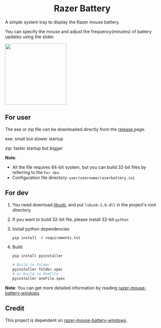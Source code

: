 <h1 style="text-align: center;">Razer Battery</h1>

A simple system tray to display the Razer mouse battery.

You can specify the mouse and adjust the frequency(minutes) of battery updates using the slider.

<img src="https://raw.githubusercontent.com/Maasea/razerBattery/main/imags/display.png" width="200" height="200">

## For user

The exe or zip file can be downloaded directly from the [release ](https://github.com/Maasea/razerBattery/releases) page.

exe: small but slower startup

zip: faster startup but  bigger

**Note**: 

- All the file requires 64-bit system, but you can build 32-bit files by referring to the `For dev`
- Configuration file directory: `user/username/razerbattery.ini`

## For dev

1. You need download [libusb](https://libusb.info/), and put `libusb-1.0.dll` in the project's root directory.

2. If you want to build 32-bit file, please install 32-bit `python`

3. Install python dependencies

   ```python
   pip install -r requirements.txt
   ```

4. Build

   ```python
   pip install pyinstaller
   ```

   ```python
   # Build to folder
   pyinstaller folder.spec 
   # or build to OneFile
   pyinstaller oneFile.spec
   ```

**Note**: You can get more detailed information by reading  [razer-mouse-battery-windows](https://github.com/hsutungyu/razer-mouse-battery-windows).

## Credit

This project is dependent on  [razer-mouse-battery-windows](https://github.com/hsutungyu/razer-mouse-battery-windows).

